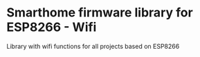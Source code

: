 # Smarthome firmware library for ESP8266 - Wifi
Library with wifi functions for all projects based on ESP8266
